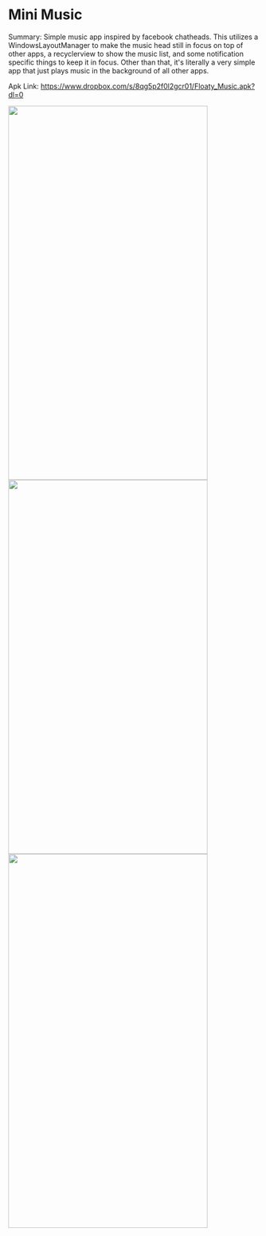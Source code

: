 # Mini Music
Summary:
Simple music app inspired by facebook chatheads. This utilizes a WindowsLayoutManager to make the music head still in focus on top of other apps, a recyclerview to show the music list, and some notification specific things to keep it in focus. Other than that, it's literally a very simple app that just plays music in the background of all other apps.

Apk Link: https://www.dropbox.com/s/8qg5p2f0l2gcr01/Floaty_Music.apk?dl=0

<img height="750" width="400" src="https://user-images.githubusercontent.com/30193978/52017941-b106f780-249d-11e9-9998-b5dc15ec0f67.jpg">
<img height="750" width="400" src="https://user-images.githubusercontent.com/30193978/52017942-b106f780-249d-11e9-8de5-fadc1192f65b.jpg">
<img height="750" width="400" src="https://user-images.githubusercontent.com/30193978/52017944-b106f780-249d-11e9-8d0a-2efabc140eed.jpg">
